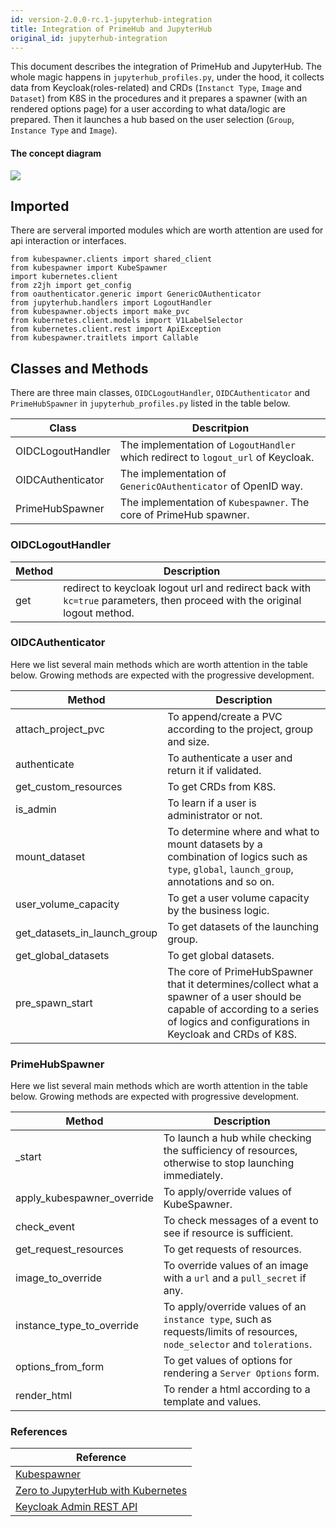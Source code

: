 ```yaml
---
id: version-2.0.0-rc.1-jupyterhub-integration
title: Integration of PrimeHub and JupyterHub
original_id: jupyterhub-integration
---
```

This document describes the integration of PrimeHub and JupyterHub. The whole magic happens in `jupyterhub_profiles.py`, under the hood, it collects data from Keycloak(roles-related) and CRDs (`Instanct Type`, `Image` and `Dataset`) from K8S in the procedures and it prepares a spawner (with an rendered options page) for a user according to what data/logic are prepared. Then it launches a hub based on the user selection (`Group`, `Instance Type` and `Image`).

#### The concept diagram
![](assets/jupyterhub_profiles.png)

## Imported
There are serveral imported modules which are worth attention are used for api interaction or interfaces.
```
from kubespawner.clients import shared_client
from kubespawner import KubeSpawner
import kubernetes.client
from z2jh import get_config
from oauthenticator.generic import GenericOAuthenticator
from jupyterhub.handlers import LogoutHandler
from kubespawner.objects import make_pvc
from kubernetes.client.models import V1LabelSelector
from kubernetes.client.rest import ApiException
from kubespawner.traitlets import Callable
```
## Classes and Methods
There are three main classes, `OIDCLogoutHandler`, `OIDCAuthenticator` and `PrimeHubSpawner` in `jupyterhub_profiles.py` listed in the table below.

Class|Descritpion
-----|---
OIDCLogoutHandler| The implementation of `LogoutHandler` which redirect to `logout_url` of Keycloak.
OIDCAuthenticator| The implementation of  `GenericOAuthenticator` of OpenID way.
PrimeHubSpawner| The implementation of `Kubespawner`. The core of PrimeHub spawner.

### OIDCLogoutHandler
Method|Description
------|-----------
get| redirect to keycloak logout url and redirect back with `kc=true` parameters, then proceed with the original logout method.

### OIDCAuthenticator

Here we list several main methods which are worth attention in the table below. Growing methods are expected with the progressive development.

Method|Description
------|----------
attach_project_pvc| To append/create a PVC according to the project, group and size.
authenticate| To authenticate a user and return it if validated.
get_custom_resources| To get CRDs from K8S.
is_admin| To learn if a user is administrator or not.
mount_dataset| To determine where and what to mount datasets by a combination of logics such as `type`, `global`, `launch_group`, annotations and so on.
user_volume_capacity| To get a user volume capacity by the business logic.
get_datasets_in_launch_group| To get datasets of the launching group.
get_global_datasets| To get global datasets.
pre_spawn_start| The core of PrimeHubSpawner that it determines/collect what a spawner of a user should be capable of according to a series of logics and configurations in Keycloak and CRDs of K8S.

### PrimeHubSpawner
Here we list several main methods which are worth attention in the table below. Growing methods are expected with progressive development.

Method|Description
------|---
_start| To launch a hub while checking the sufficiency of resources, otherwise to stop launching immediately.
apply_kubespawner_override| To apply/override values of KubeSpawner.
check_event| To check messages of a event to see if resource is sufficient.
get_request_resources| To get requests of resources.
image_to_override| To override values of an image with a `url` and a `pull_secret` if any.
instance_type_to_override| To apply/override values of an `instance type`, such as requests/limits of resources, `node_selector` and `tolerations`.
options_from_form| To get values of options for rendering a `Server Options` form.
render_html| To render a html according to a template and values.

### References
Reference|
---|
[Kubespawner](https://github.com/jupyterhub/kubespawner)|
[Zero to JupyterHub with Kubernetes](https://zero-to-jupyterhub.readthedocs.io/en/latest/)|
[Keycloak Admin REST API](https://www.keycloak.org/docs-api/6.0/rest-api/index.html)|